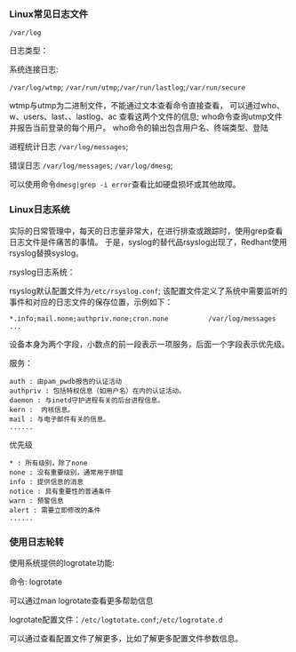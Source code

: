 ### Linux常见日志文件
`/var/log`

日志类型：

系统连接日志:

 `/var/log/wtmp`; `/var/run/utmp`;`/var/run/lastlog`;`/var/run/secure`

wtmp与utmp为二进制文件，不能通过文本查看命令直接查看，
可以通过who、w、users、last、、lastlog、ac
查看这两个文件的信息; who命令查询utmp文件并报告当前登录的每个用户。
who命令的输出包含用户名、终端类型、登陆


进程统计日志 `/var/log/messages`;

错误日志 `/var/log/messages`; `/var/log/dmesg`;

可以使用命令`dmesg|grep -i error`查看比如硬盘损坏或其他故障。

### Linux日志系统
实际的日常管理中，每天的日志量非常大，在进行排查或跟踪时，使用grep查看日志文件是件痛苦的事情。
于是，syslog的替代品rsyslog出现了，Redhant使用rsyslog替换syslog。

rsyslog日志系统：

rsyslog默认配置文件为`/etc/rsyslog.conf`;
该配置文件定义了系统中需要监听的事件和对应的日志文件的保存位置，示例如下：

```shell
*.info;mail.none;authpriv.none;cron.none          /var/log/messages
...
```
设备本身为两个字段，小数点的前一段表示一项服务，后面一个字段表示优先级。

服务：
```shell
auth : 由pam_pwdb报告的认证活动
authpriv : 包括特权信息（如用户名）在内的认证活动。
daemon : 与inetd守护进程有关的后台进程信息。
kern :  内核信息。
mail : 与电子邮件有关的信息。
......
```

优先级
```shell
* : 所有级别，除了none
none : 没有重要级别，通常用于排错
info : 提供信息的消息
notice : 具有重要性的普通条件
warn : 预警信息
alert : 需要立即修改的条件
......
```
### 使用日志轮转

使用系统提供的logrotate功能:

命令: logrotate

可以通过man logrotate查看更多帮助信息

logrotate配置文件：`/etc/logtotate.conf`;`/etc/logrotate.d`

可以通过查看配置文件了解更多，比如了解更多配置文件参数信息。
